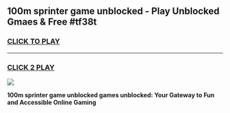 
## 100m sprinter game unblocked - Play Unblocked Gmaes & Free #tf38t
<h3>
<a href="https://news.freeplayer.one?title=100m_sprinter_game_unblocked&ref=03M">CLICK TO PLAY</a></h3>
<hr>

<h3>
<a href="https://news.freeplayer.one?title=100m_sprinter_game_unblocked&ref=03M">CLICK 2 PLAY</a>
  
</h3>

<a href="https://news.freeplayer.one?title=100m_sprinter_game_unblocked&ref=03M"><img src="https://clearcache.store/games.png"></a>


**100m sprinter game unblocked games unblocked: Your Gateway to Fun and Accessible Online Gaming**
